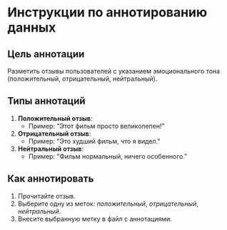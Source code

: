 # Инструкции по аннотированию данных

## Цель аннотации
Разметить отзывы пользователей с указанием эмоционального тона (положительный, отрицательный, нейтральный).

## Типы аннотаций
1. **Положительный отзыв**:
   - Пример: "Этот фильм просто великолепен!"
2. **Отрицательный отзыв**:
   - Пример: "Это худший фильм, что я видел."
3. **Нейтральный отзыв**:
   - Пример: "Фильм нормальный, ничего особенного."

## Как аннотировать
1. Прочитайте отзыв.
2. Выберите одну из меток: *положительный*, *отрицательный*, *нейтральный*.
3. Внесите выбранную метку в файл с аннотациями.

